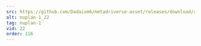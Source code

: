 ```yaml
---
src: https://github.com/Dadaism6/metadriverse-asset/releases/download/assetsv1.0.2/nuplan-1_22.mp4
alt: nuplan-1_22
tag: nuplan-1
vid: 22
order: 116
---
```

